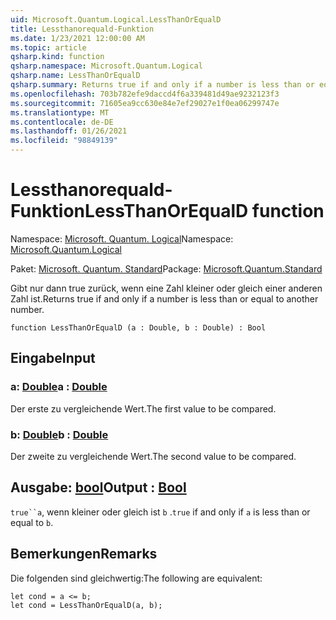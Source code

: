```yaml
---
uid: Microsoft.Quantum.Logical.LessThanOrEqualD
title: Lessthanorequald-Funktion
ms.date: 1/23/2021 12:00:00 AM
ms.topic: article
qsharp.kind: function
qsharp.namespace: Microsoft.Quantum.Logical
qsharp.name: LessThanOrEqualD
qsharp.summary: Returns true if and only if a number is less than or equal to another number.
ms.openlocfilehash: 703b782efe9daccd4f6a339481d49ae9232123f3
ms.sourcegitcommit: 71605ea9cc630e84e7ef29027e1f0ea06299747e
ms.translationtype: MT
ms.contentlocale: de-DE
ms.lasthandoff: 01/26/2021
ms.locfileid: "98849139"
---
```

# <a name="lessthanorequald-function"></a><span data-ttu-id="02646-102">Lessthanorequald-Funktion</span><span class="sxs-lookup"><span data-stu-id="02646-102">LessThanOrEqualD function</span></span>

<span data-ttu-id="02646-103">Namespace: [Microsoft. Quantum. Logical](xref:Microsoft.Quantum.Logical)</span><span class="sxs-lookup"><span data-stu-id="02646-103">Namespace: [Microsoft.Quantum.Logical](xref:Microsoft.Quantum.Logical)</span></span>

<span data-ttu-id="02646-104">Paket: [Microsoft. Quantum. Standard](https://nuget.org/packages/Microsoft.Quantum.Standard)</span><span class="sxs-lookup"><span data-stu-id="02646-104">Package: [Microsoft.Quantum.Standard](https://nuget.org/packages/Microsoft.Quantum.Standard)</span></span>


<span data-ttu-id="02646-105">Gibt nur dann true zurück, wenn eine Zahl kleiner oder gleich einer anderen Zahl ist.</span><span class="sxs-lookup"><span data-stu-id="02646-105">Returns true if and only if a number is less than or equal to another number.</span></span>

```qsharp
function LessThanOrEqualD (a : Double, b : Double) : Bool
```


## <a name="input"></a><span data-ttu-id="02646-106">Eingabe</span><span class="sxs-lookup"><span data-stu-id="02646-106">Input</span></span>

### <a name="a--double"></a><span data-ttu-id="02646-107">a: [Double](xref:microsoft.quantum.lang-ref.double)</span><span class="sxs-lookup"><span data-stu-id="02646-107">a : [Double](xref:microsoft.quantum.lang-ref.double)</span></span>

<span data-ttu-id="02646-108">Der erste zu vergleichende Wert.</span><span class="sxs-lookup"><span data-stu-id="02646-108">The first value to be compared.</span></span>


### <a name="b--double"></a><span data-ttu-id="02646-109">b: [Double](xref:microsoft.quantum.lang-ref.double)</span><span class="sxs-lookup"><span data-stu-id="02646-109">b : [Double](xref:microsoft.quantum.lang-ref.double)</span></span>

<span data-ttu-id="02646-110">Der zweite zu vergleichende Wert.</span><span class="sxs-lookup"><span data-stu-id="02646-110">The second value to be compared.</span></span>



## <a name="output--bool"></a><span data-ttu-id="02646-111">Ausgabe: [bool](xref:microsoft.quantum.lang-ref.bool)</span><span class="sxs-lookup"><span data-stu-id="02646-111">Output : [Bool](xref:microsoft.quantum.lang-ref.bool)</span></span>

<span data-ttu-id="02646-112">`true``a`, wenn kleiner oder gleich ist `b` .</span><span class="sxs-lookup"><span data-stu-id="02646-112">`true` if and only if `a` is less than or equal to `b`.</span></span>

## <a name="remarks"></a><span data-ttu-id="02646-113">Bemerkungen</span><span class="sxs-lookup"><span data-stu-id="02646-113">Remarks</span></span>

<span data-ttu-id="02646-114">Die folgenden sind gleichwertig:</span><span class="sxs-lookup"><span data-stu-id="02646-114">The following are equivalent:</span></span>

```qsharp
let cond = a <= b;
let cond = LessThanOrEqualD(a, b);
```
